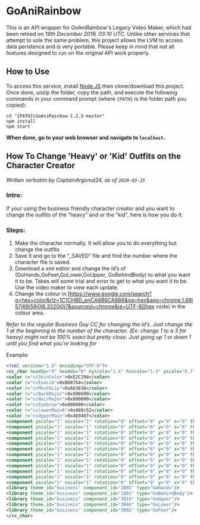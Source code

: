 # GoAniRainbow
This is an API wrapper for GoAniRainbow's Legacy Video Maker, which had been retired on *19th December 2019, 03:10 UTC*.	Unlike other services that attempt to sole the same problem, this project allows the LVM to access data peristence and is very portable.  Please keep in mind that not all features designed to run on the original API work properly.
## How to Use
To access this service, install [Node.JS](https://nodejs.org/en/) then clone/download this project.	Once done, unzip the folder, copy the path, and execute the following commands in your command prompt (where `{PATH}` is the folder path you copied):
```console
cd "{PATH}\GoAniRainbow-1.2.5-master"
npm install
npm start
```
**When done, go to your web browser and navigate to `localhost`.**

## How To Change 'Heavy' or 'Kid' Outfits on the Character Creator
*Written verbatim by CaptainArgonut24, as of `2020-03-25`*

### Intro:

If your using the business friendly character creator and you want to change the outfits of the "heavy" and or the "kid", here is how you do it:

### Steps:

1. Make the character normally. It will allow you to do everything but change the outfits
2. Save it and go to the “_SAVED” file and find the number where the character file is saved.
3. Download a xml editor and change the id’s of (GoHands,GoFeet,GoLower,GoUpper,
    GoBehindBody) to what you want it to be. Takes will some trial and error to get to what you
    want it to be. Use the video maker to  view each update.
4. Change the colour in [https://www.google.com/search?q=hex+color&rlz=1C1CHBD_enCA886CA886&oq=hex&aqs=chrome.1.69i57j69i59j0l6.3320j0j7&sourceid=chrome&ie=UTF-8](hex code) in the colour area.


*Refer to the regular Business Guy CC for changing the id’s. Just change the 1 at the beginning to the number of the character. (Ex: change 1 to a 3 for heavy) might not be 100% exact but pretty close. Just going up 1 or down 1 until you find what you're looking for*

Example:

```xml
<?xml version="1.0" encoding="UTF-8"?>
<cc_char headdy="0" headdx="0" hyscale="1.4" hxscale="1.4" yscale="0.7" xscale="0.7">
<color r="ccSkinColor">0xE2C294</color>
<color r="ccEyeLib">0xBD8764</color>
<color r="ccMouthLip">0xA63636</color>
<color r="ccBackMajor">0x996600</color>
<color r="ccHairMajor">0x000000</color>
<color r="ccEyebrow">0x000000</color>
<color r="ccLowerMainA">0x080c52</color>
<color r="ccUpperMain">0x46946f</color>
<component yscale="1" xscale="1" rotation="0" offset="0" y="0" x="0" theme_id="business" component_id="heavy" type="bodyshape"/>
<component yscale="1" xscale="1" rotation="0" offset="0" y="0" x="0" theme_id="business" component_id="heavy" type="freeaction"/>
<component yscale="1" xscale="1" rotation="0" offset="0" y="0" x="0" theme_id="business" component_id="1012" type="faceshape" split="N"/>
<component yscale="1" xscale="1" rotation="0" offset="0" y="0" x="0" theme_id="business" component_id="1009" type="nose"/>
<component yscale="1" xscale="1" rotation="0" offset="0" y="0" x="0" theme_id="business" component_id="1040" type="hair"/>
<component yscale="1" xscale="1" rotation="0" offset="0" y="0" x="0" theme_id="business" component_id="1018" type="mouth"/>
<component yscale="1" xscale="1" rotation="0" offset="0" y="0" x="0" theme_id="business" component_id="1004" type="ear"/>
<component yscale="1" xscale="1" rotation="0" offset="0" y="0" x="0" theme_id="business" component_id="1003" type="eye" split="N"/>
<component yscale="1" xscale="1" rotation="0" offset="0" y="0" x="0" theme_id="business" component_id="1020" type="eyebrow" split="N"/>
<component yscale="1" xscale="1" rotation="0" offset="0" y="0" x="0" theme_id="business" component_id="1012" type="glasses" split="N"/>
<component yscale="1" xscale="1" rotation="0" offset="0" y="0" x="0" theme_id="business" component_id="1008" type="facedecoration" id="ID5161"/>
<component yscale="1" xscale="1" rotation="0" offset="0" y="0" x="0" theme_id="business" component_id="1035" type="facedecoration" split="N" id="ID8089"/>
<library theme_id="business" component_id="3001" type="GoHands"/>
<library theme_id="business" component_id="1001" type="GoBehindBody"/>
<library theme_id="business" component_id="3019" type="GoUpper"/>
<library theme_id="business" component_id="3046" type="GoLower"/>
<library theme_id="business" component_id="3002" type="GoFeet"/>
</cc_char>
 ```
